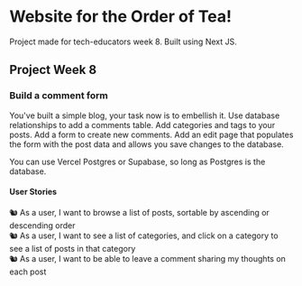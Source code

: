 # Website for the Order of Tea!

Project made for tech-educators week 8. Built using Next JS.  

## Project Week 8 

### Build a comment form

You've built a simple blog, your task now is to embellish it. Use database relationships to add a comments table. Add categories and tags to your posts. Add a form to create new comments. Add an edit page that populates the form with the post data and allows you save changes to the database.  

You can use Vercel Postgres or Supabase, so long as Postgres is the database.  

#### User Stories

🐿️ As a user, I want to browse a list of posts, sortable by ascending or descending order  
🐿️ As a user, I want to see a list of categories, and click on a category to see a list of posts in that category  
🐿️ As a user, I want to be able to leave a comment sharing my thoughts on each post  
